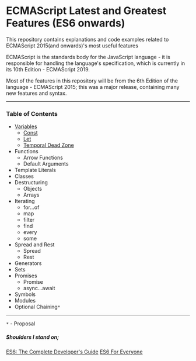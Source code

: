 # ECMAScript Latest and Greatest Features (ES6 onwards)

This repository contains explanations and code examples related to ECMAScript 2015(and onwards)'s most useful features

ECMAScript is the standards body for the JavaScript language - it is responsible for handling the language's specification, which is currently in its 10th Edition - ECMAScript 2019.

Most of the features in this repository will be from the 6th Edition of the language - ECMAScript 2015; this was a major release, containing many new features and syntax.

---

### Table of Contents 

- [Variables](src/variables)
  - [Const](src/variables/const)
  - [Let](src/variables/let)
  - [Temporal Dead Zone](src/variables/temporal-dead-zone)
- Functions
  - Arrow Functions
  - Default Arguments
- Template Literals
- Classes
- Destructuring
  - Objects
  - Arrays
- Iterating
  - for...of
  - map
  - filter
  - find
  - every
  - some
- Spread and Rest
  - Spread
  - Rest
- Generators
- Sets
- Promises
  - Promise
  - async...await
- Symbols
- Modules
- Optional Chaining`*`

---

`*` - Proposal

##### Shoulders I stand on;

[ES6: The Complete Developer's Guide](https://www.udemy.com/javascript-es6-tutorial/)
[ES6 For Everyone](https://es6.io/)
